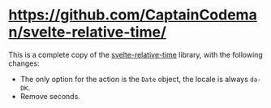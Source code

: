# https://github.com/CaptainCodeman/svelte-relative-time/
This is a complete copy of the [svelte-relative-time](https://github.com/CaptainCodeman/svelte-relative-time/) library, with the following changes:
- The only option for the action is the `Date` object, the locale is always `da-DK`.
- Remove seconds.
